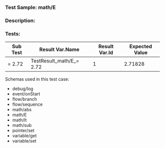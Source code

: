 ### **Test Sample:** math/E
### **Description:** 

### Tests:
| Sub Test | Result Var.Name | Result Var.Id | Expected Value
| ----------- | ----------- | ----------- |----------- |
| = 2.72 | TestResult_math/E_= 2.72 | 1 | 2.71828

Schemas used in this test case:
- debug/log
- event/onStart
- flow/branch
- flow/sequence
- math/abs
- math/E
- math/lt
- math/sub
- pointer/set
- variable/get
- variable/set
